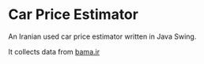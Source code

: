 # Car Price Estimator

An Iranian used car price estimator written in Java Swing.️

It collects data from [bama.ir](https://bama.ir/car)